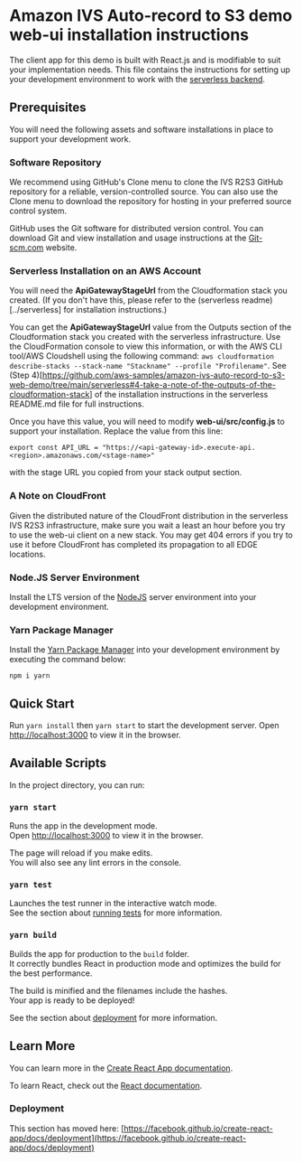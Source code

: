 # Amazon IVS Auto-record to S3 demo web-ui installation instructions

The client app for this demo is built with React.js and is modifiable to suit your implementation needs. This file contains the instructions for setting up your development environment to work with the [serverless backend](https://github.com/aws-samples/amazon-ivs-auto-record-to-s3-web-demo/tree/main/serverless).

## Prerequisites

You will need the following assets and software installations in place to support your development work.

### Software Repository

We recommend using GitHub's Clone menu to clone the IVS R2S3 GitHub repository for a reliable, version-controlled source. You can also use the Clone menu to download the repository for hosting in your preferred source control system.

GitHub uses the Git software for distributed version control. You can download Git and view installation and usage instructions at the <a href="https://git-scm.com/" target="_blank">Git-scm.com</a> website.

### Serverless Installation on an AWS Account

You will need the **ApiGatewayStageUrl** from the Cloudformation stack you created. (If you don't have this, please refer to the (serverless readme)[../serverless] for installation instructions.)

You can get the **ApiGatewayStageUrl** value from the Outputs section of the Cloudformation stack you created with the serverless infrastructure. Use the CloudFormation console to view this information, or with the AWS CLI tool/AWS Cloudshell using the following command: `aws cloudformation describe-stacks --stack-name "Stackname" --profile "Profilename"`. See (Step 4)[https://github.com/aws-samples/amazon-ivs-auto-record-to-s3-web-demo/tree/main/serverless#4-take-a-note-of-the-outputs-of-the-cloudformation-stack] of the installation instructions in the serverless README.md file for full instructions.

Once you have this value, you will need to modify **web-ui/src/config.js** to support your installation. Replace the value from this line:

`export const API_URL = "https://<api-gateway-id>.execute-api.<region>.amazonaws.com/<stage-name>"`

with the stage URL you copied from your stack output section.

### A Note on CloudFront

Given the distributed nature of the CloudFront distribution in the serverless IVS R2S3 infrastructure, make sure you wait a least an hour before you try to use the web-ui client on a new stack. You may get 404 errors if you try to use it before CloudFront has completed its propagation to all EDGE locations.

### Node.JS Server Environment

Install the LTS version of the [NodeJS](https://nodejs.org/) server environment into your development environment.

### Yarn Package Manager

Install the [Yarn Package Manager](https://yarnpkg.com/) into your development environment by executing the command below:

```console
npm i yarn
```

## Quick Start

Run `yarn install` then `yarn start` to start the development server.
Open [http://localhost:3000](http://localhost:3000) to view it in the browser.

## Available Scripts

In the project directory, you can run:

### `yarn start`

Runs the app in the development mode.\
Open [http://localhost:3000](http://localhost:3000) to view it in the browser.

The page will reload if you make edits.\
You will also see any lint errors in the console.

### `yarn test`

Launches the test runner in the interactive watch mode.\
See the section about [running tests](https://facebook.github.io/create-react-app/docs/running-tests) for more information.

### `yarn build`

Builds the app for production to the `build` folder.\
It correctly bundles React in production mode and optimizes the build for the best performance.

The build is minified and the filenames include the hashes.\
Your app is ready to be deployed!

See the section about [deployment](https://facebook.github.io/create-react-app/docs/deployment) for more information.

## Learn More

You can learn more in the [Create React App documentation](https://facebook.github.io/create-react-app/docs/getting-started).

To learn React, check out the [React documentation](https://reactjs.org/).

### Deployment

This section has moved here: [https://facebook.github.io/create-react-app/docs/deployment](https://facebook.github.io/create-react-app/docs/deployment)
